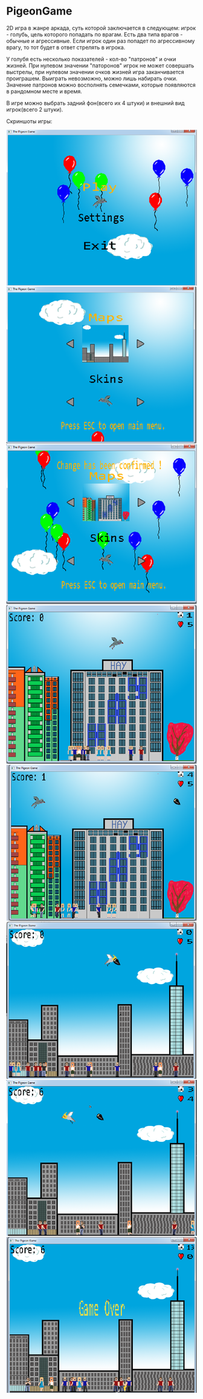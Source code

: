 # PigeonGame

2D игра в жанре аркада, суть которой заключается в следующем: игрок - голубь, цель которого попадать по врагам. Есть два типа врагов - обычные и агрессивные. Если игрок один раз попадет по агрессивному врагу, то тот будет в ответ стрелять в игрока. 

У голубя есть несколько показателей - кол-во "патронов" и очки жизней. При нулевом значении "паторонов" игрок не может совершать выстрелы, при нулевом значении очков жизней игра заканчивается проиграшем. Выиграть невозможно, можно лишь набирать очки. Значение патронов можно восполнять семечками, которые появляются в рандомном месте и время.

В игре можно выбрать задний фон(всего их 4 штуки) и внешний вид игрок(всего 2 штуки).

Скриншоты игры:

<img src = "readMeImages/pg1.png">
<img src = "readMeImages/pg2.png">
<img src = "readMeImages/pg3.png">
<img src = "readMeImages/pg4.png">
<img src = "readMeImages/pg5.png">
<img src = "readMeImages/pg6.png">
<img src = "readMeImages/pg7.png">
<img src = "readMeImages/pg8.png">
